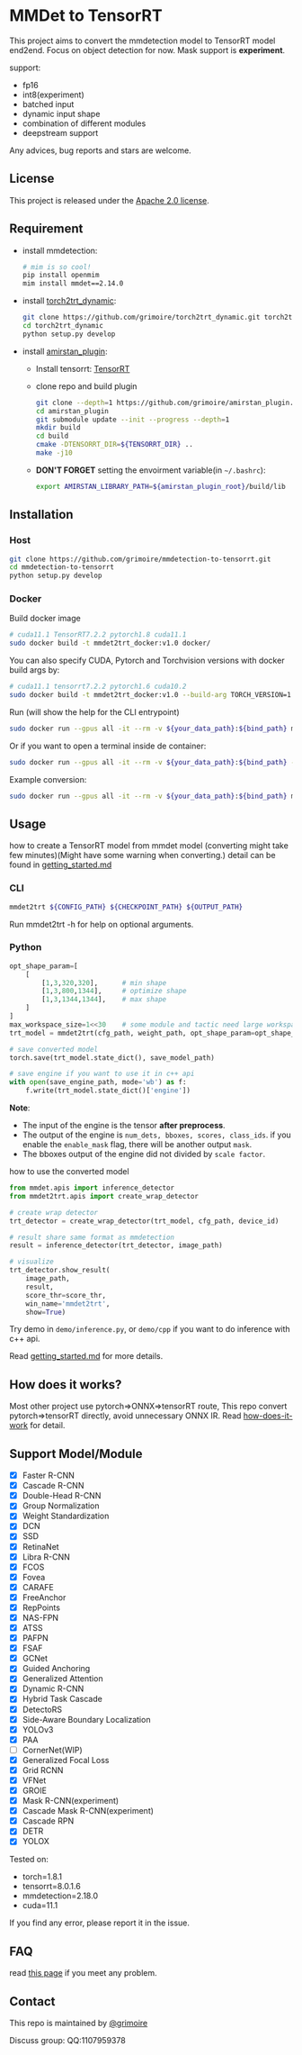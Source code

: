 # MMDet to TensorRT

This project aims to convert the mmdetection model to TensorRT model end2end.
Focus on object detection for now.
Mask support is **experiment**.

support:

- fp16
- int8(experiment)
- batched input
- dynamic input shape
- combination of different modules
- deepstream support

Any advices, bug reports and stars are welcome.

## License

This project is released under the [Apache 2.0 license](LICENSE).

## Requirement

- install mmdetection:

    ```bash
    # mim is so cool!
    pip install openmim
    mim install mmdet==2.14.0
    ```

- install [torch2trt_dynamic](https://github.com/grimoire/torch2trt_dynamic):

    ```bash
    git clone https://github.com/grimoire/torch2trt_dynamic.git torch2trt_dynamic
    cd torch2trt_dynamic
    python setup.py develop
    ```

- install [amirstan_plugin](https://github.com/grimoire/amirstan_plugin):
  - Install tensorrt: [TensorRT](https://developer.nvidia.com/tensorrt)
  - clone repo and build plugin

    ```bash
    git clone --depth=1 https://github.com/grimoire/amirstan_plugin.git
    cd amirstan_plugin
    git submodule update --init --progress --depth=1
    mkdir build
    cd build
    cmake -DTENSORRT_DIR=${TENSORRT_DIR} ..
    make -j10
    ```

  - **DON'T FORGET** setting the envoirment variable(in `~/.bashrc`):

    ```bash
    export AMIRSTAN_LIBRARY_PATH=${amirstan_plugin_root}/build/lib
    ```

## Installation

### Host

```bash
git clone https://github.com/grimoire/mmdetection-to-tensorrt.git
cd mmdetection-to-tensorrt
python setup.py develop
```

### Docker

Build docker image

```bash
# cuda11.1 TensorRT7.2.2 pytorch1.8 cuda11.1
sudo docker build -t mmdet2trt_docker:v1.0 docker/
```

You can also specify CUDA, Pytorch and Torchvision versions with docker build args by:

```bash
# cuda11.1 tensorrt7.2.2 pytorch1.6 cuda10.2
sudo docker build -t mmdet2trt_docker:v1.0 --build-arg TORCH_VERSION=1.6.0 --build-arg TORCHVISION_VERSION=0.7.0 --build-arg CUDA=10.2 --docker/
```

Run (will show the help for the CLI entrypoint)

```bash
sudo docker run --gpus all -it --rm -v ${your_data_path}:${bind_path} mmdet2trt_docker:v1.0
```

Or if you want to open a terminal inside de container:

```bash
sudo docker run --gpus all -it --rm -v ${your_data_path}:${bind_path} --entrypoint bash mmdet2trt_docker:v1.0
```

Example conversion:

```bash
sudo docker run --gpus all -it --rm -v ${your_data_path}:${bind_path} mmdet2trt_docker:v1.0 ${bind_path}/config.py ${bind_path}/checkpoint.pth ${bind_path}/output.trt
```

## Usage

how to create a TensorRT model from mmdet model (converting might take few minutes)(Might have some warning when converting.)
detail can be found in [getting_started.md](./docs/getting_started.md)

### CLI

```bash
mmdet2trt ${CONFIG_PATH} ${CHECKPOINT_PATH} ${OUTPUT_PATH}
```

Run mmdet2trt -h for help on optional arguments.

### Python

```python
opt_shape_param=[
    [
        [1,3,320,320],      # min shape
        [1,3,800,1344],     # optimize shape
        [1,3,1344,1344],    # max shape
    ]
]
max_workspace_size=1<<30    # some module and tactic need large workspace.
trt_model = mmdet2trt(cfg_path, weight_path, opt_shape_param=opt_shape_param, fp16_mode=True, max_workspace_size=max_workspace_size)

# save converted model
torch.save(trt_model.state_dict(), save_model_path)

# save engine if you want to use it in c++ api
with open(save_engine_path, mode='wb') as f:
    f.write(trt_model.state_dict()['engine'])
```

**Note**:
- The input of the engine is the tensor **after preprocess**.
- The output of the engine is `num_dets, bboxes, scores, class_ids`. if you enable the `enable_mask` flag, there will be another output `mask`.
- The bboxes output of the engine did not divided by `scale factor`.

how to use the converted model

```python
from mmdet.apis import inference_detector
from mmdet2trt.apis import create_wrap_detector

# create wrap detector
trt_detector = create_wrap_detector(trt_model, cfg_path, device_id)

# result share same format as mmdetection
result = inference_detector(trt_detector, image_path)

# visualize
trt_detector.show_result(
    image_path,
    result,
    score_thr=score_thr,
    win_name='mmdet2trt',
    show=True)
```

Try demo in `demo/inference.py`, or `demo/cpp` if you want to do inference with c++ api.

Read [getting_started.md](./docs/getting_started.md) for more details.

## How does it works?

Most other project use pytorch=>ONNX=>tensorRT route, This repo convert pytorch=>tensorRT directly, avoid unnecessary ONNX IR.
Read [how-does-it-work](https://github.com/NVIDIA-AI-IOT/torch2trt#how-does-it-work) for detail.

## Support Model/Module

- [x] Faster R-CNN
- [x] Cascade R-CNN
- [x] Double-Head R-CNN
- [x] Group Normalization
- [x] Weight Standardization
- [x] DCN
- [x] SSD
- [x] RetinaNet
- [x] Libra R-CNN
- [x] FCOS
- [x] Fovea
- [x] CARAFE
- [x] FreeAnchor
- [x] RepPoints
- [x] NAS-FPN
- [x] ATSS
- [x] PAFPN
- [x] FSAF
- [x] GCNet
- [x] Guided Anchoring
- [x] Generalized Attention
- [x] Dynamic R-CNN
- [x] Hybrid Task Cascade
- [x] DetectoRS
- [x] Side-Aware Boundary Localization
- [x] YOLOv3
- [x] PAA
- [ ] CornerNet(WIP)
- [x] Generalized Focal Loss
- [x] Grid RCNN
- [x] VFNet
- [x] GROIE
- [x] Mask R-CNN(experiment)
- [x] Cascade Mask R-CNN(experiment)
- [x] Cascade RPN
- [x] DETR
- [x] YOLOX

Tested on:

- torch=1.8.1
- tensorrt=8.0.1.6
- mmdetection=2.18.0
- cuda=11.1

If you find any error, please report it in the issue.

## FAQ

read [this page](./docs/FAQ.md) if you meet any problem.

## Contact

This repo is maintained by [@grimoire](https://github.com/grimoire)

Discuss group: QQ:1107959378
